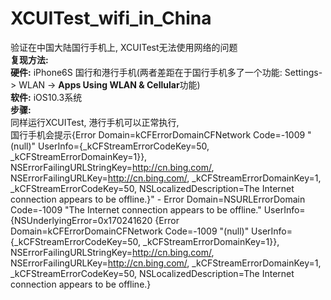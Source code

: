 # XCUITest_wifi_in_China
验证在中国大陆国行手机上, XCUITest无法使用网络的问题<br/>
**复现方法:**<br/>
**硬件:** iPhone6S 国行和港行手机(两者差距在于国行手机多了一个功能: Settings-> WLAN -> **Apps Using WLAN & Cellular**功能)<br/>
**软件:** iOS10.3系统<br/>
**步骤:** <br/>
同样运行XCUITest, 港行手机可以正常执行, <br/>
国行手机会提示{Error Domain=kCFErrorDomainCFNetwork Code=-1009 "(null)" UserInfo={_kCFStreamErrorCodeKey=50, _kCFStreamErrorDomainKey=1}}, NSErrorFailingURLStringKey=http://cn.bing.com/, NSErrorFailingURLKey=http://cn.bing.com/, _kCFStreamErrorDomainKey=1, _kCFStreamErrorCodeKey=50, NSLocalizedDescription=The Internet connection appears to be offline.}" - Error Domain=NSURLErrorDomain Code=-1009 "The Internet connection appears to be offline." UserInfo={NSUnderlyingError=0x170241620 {Error Domain=kCFErrorDomainCFNetwork Code=-1009 "(null)" UserInfo={_kCFStreamErrorCodeKey=50, _kCFStreamErrorDomainKey=1}}, NSErrorFailingURLStringKey=http://cn.bing.com/, NSErrorFailingURLKey=http://cn.bing.com/, _kCFStreamErrorDomainKey=1, _kCFStreamErrorCodeKey=50, NSLocalizedDescription=The Internet connection appears to be offline.}
